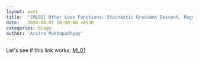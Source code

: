 ```yaml
---
layout: post
title:  "[ML02] Other Loss Functions: Stochastic Gradient Descent, Regularization"
date:   2024-08-01 18:00:00 +0530
categories: blogs
author: 'Aritra Mukhopadhyay'
---
```


<!-- ![Cover Picture]({{site.baseurl}}/assets/img/lrandgd/ml01.png) -->

Let's see if this link works: [ML01]({{site.baseurl}}/blogs/2024/03/24/linear-regression-and-gradient-descent.html)


